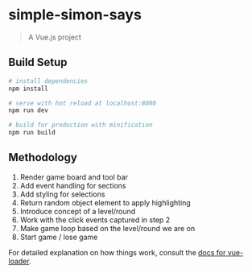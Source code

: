 # simple-simon-says

> A Vue.js project

## Build Setup

``` bash
# install dependencies
npm install

# serve with hot reload at localhost:8080
npm run dev

# build for production with minification
npm run build
```

## Methodology
1. Render game board and tool bar
2. Add event handling for sections
3. Add styling for selections
4. Return random object element to apply highlighting
5. Introduce concept of a level/round
6. Work with the click events captured in step 2
7. Make game loop based on the level/round we are on
8. Start game / lose game

For detailed explanation on how things work, consult the [docs for vue-loader](http://vuejs.github.io/vue-loader).
